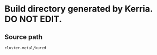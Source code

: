 # Build directory generated by Kerria. **DO NOT EDIT.**

## Source path
```
cluster-metal/kured
```
